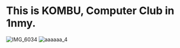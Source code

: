 # This is KOMBU, Computer Club in 1nmy.
![IMG_6034](https://user-images.githubusercontent.com/89891689/188316470-e942dee3-8819-4c82-81b3-6954fc290f99.PNG)
![aaaaaa_4](https://user-images.githubusercontent.com/89891689/190860481-08b7f24f-5aaa-42cd-99cd-6966c837af41.jpg)
